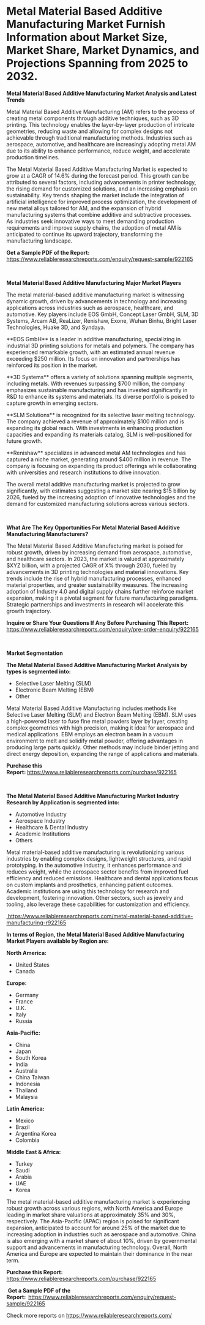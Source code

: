 <p><h1>Metal Material Based Additive Manufacturing Market Furnish Information about Market Size, Market Share, Market Dynamics, and Projections Spanning from 2025 to 2032.</h1></p><p><strong>Metal Material Based Additive Manufacturing Market Analysis and Latest Trends</strong></p>
<p><p>Metal Material Based Additive Manufacturing (AM) refers to the process of creating metal components through additive techniques, such as 3D printing. This technology enables the layer-by-layer production of intricate geometries, reducing waste and allowing for complex designs not achievable through traditional manufacturing methods. Industries such as aerospace, automotive, and healthcare are increasingly adopting metal AM due to its ability to enhance performance, reduce weight, and accelerate production timelines.</p><p>The Metal Material Based Additive Manufacturing Market is expected to grow at a CAGR of 14.6% during the forecast period. This growth can be attributed to several factors, including advancements in printer technology, the rising demand for customized solutions, and an increasing emphasis on sustainability. Key trends shaping the market include the integration of artificial intelligence for improved process optimization, the development of new metal alloys tailored for AM, and the expansion of hybrid manufacturing systems that combine additive and subtractive processes. As industries seek innovative ways to meet demanding production requirements and improve supply chains, the adoption of metal AM is anticipated to continue its upward trajectory, transforming the manufacturing landscape.</p></p>
<p><strong>Get a Sample PDF of the Report:&nbsp;</strong> <a href="https://www.reliableresearchreports.com/enquiry/request-sample/922165?utm_campaign=2665&utm_medium=2&utm_source=Github&utm_content=ia&utm_term=07032025&utm_id=metal-material-based-additive-manufacturing">https://www.reliableresearchreports.com/enquiry/request-sample/922165</a></p>
<p>&nbsp;</p>
<p><strong>Metal Material Based Additive Manufacturing Major Market Players</strong></p>
<p><p>The metal material-based additive manufacturing market is witnessing dynamic growth, driven by advancements in technology and increasing applications across industries such as aerospace, healthcare, and automotive. Key players include EOS GmbH, Concept Laser GmbH, SLM, 3D Systems, Arcam AB, ReaLizer, Renishaw, Exone, Wuhan Binhu, Bright Laser Technologies, Huake 3D, and Syndaya.</p><p>**EOS GmbH** is a leader in additive manufacturing, specializing in industrial 3D printing solutions for metals and polymers. The company has experienced remarkable growth, with an estimated annual revenue exceeding $250 million. Its focus on innovation and partnerships has reinforced its position in the market.</p><p>**3D Systems** offers a variety of solutions spanning multiple segments, including metals. With revenues surpassing $700 million, the company emphasizes sustainable manufacturing and has invested significantly in R&D to enhance its systems and materials. Its diverse portfolio is poised to capture growth in emerging sectors.</p><p>**SLM Solutions** is recognized for its selective laser melting technology. The company achieved a revenue of approximately $100 million and is expanding its global reach. With investments in enhancing production capacities and expanding its materials catalog, SLM is well-positioned for future growth.</p><p>**Renishaw** specializes in advanced metal AM technologies and has captured a niche market, generating around $400 million in revenue. The company is focusing on expanding its product offerings while collaborating with universities and research institutions to drive innovation.</p><p>The overall metal additive manufacturing market is projected to grow significantly, with estimates suggesting a market size nearing $15 billion by 2026, fueled by the increasing adoption of innovative technologies and the demand for customized manufacturing solutions across various sectors.</p></p>
<p>&nbsp;</p>
<p><strong>What Are The Key Opportunities For Metal Material Based Additive Manufacturing Manufacturers?</strong></p>
<p><p>The Metal Material Based Additive Manufacturing market is poised for robust growth, driven by increasing demand from aerospace, automotive, and healthcare sectors. In 2023, the market is valued at approximately $XYZ billion, with a projected CAGR of X% through 2030, fueled by advancements in 3D printing technologies and material innovations. Key trends include the rise of hybrid manufacturing processes, enhanced material properties, and greater sustainability measures. The increasing adoption of Industry 4.0 and digital supply chains further reinforce market expansion, making it a pivotal segment for future manufacturing paradigms. Strategic partnerships and investments in research will accelerate this growth trajectory.</p></p>
<p><strong>Inquire or Share Your Questions If Any Before Purchasing This Report:</strong> <a href="https://www.reliableresearchreports.com/enquiry/pre-order-enquiry/922165?utm_campaign=2665&utm_medium=2&utm_source=Github&utm_content=ia&utm_term=07032025&utm_id=metal-material-based-additive-manufacturing">https://www.reliableresearchreports.com/enquiry/pre-order-enquiry/922165</a></p>
<p>&nbsp;</p>
<p><strong>Market Segmentation</strong></p>
<p><strong>The Metal Material Based Additive Manufacturing Market Analysis by types is segmented into:</strong></p>
<p><ul><li>Selective Laser Melting (SLM)</li><li>Electronic Beam Melting (EBM)</li><li>Other</li></ul></p>
<p><p>Metal Material Based Additive Manufacturing includes methods like Selective Laser Melting (SLM) and Electron Beam Melting (EBM). SLM uses a high-powered laser to fuse fine metal powders layer by layer, creating complex geometries with high precision, making it ideal for aerospace and medical applications. EBM employs an electron beam in a vacuum environment to melt and solidify metal powder, offering advantages in producing large parts quickly. Other methods may include binder jetting and direct energy deposition, expanding the range of applications and materials.</p></p>
<p><strong>Purchase this Report:&nbsp;</strong><a href="https://www.reliableresearchreports.com/purchase/922165?utm_campaign=2665&utm_medium=2&utm_source=Github&utm_content=ia&utm_term=07032025&utm_id=metal-material-based-additive-manufacturing">https://www.reliableresearchreports.com/purchase/922165</a></p>
<p>&nbsp;</p>
<p><strong>The Metal Material Based Additive Manufacturing Market Industry Research by Application is segmented into:</strong></p>
<p><ul><li>Automotive Industry</li><li>Aerospace Industry</li><li>Healthcare & Dental Industry</li><li>Academic Institutions</li><li>Others</li></ul></p>
<p><p>Metal material-based additive manufacturing is revolutionizing various industries by enabling complex designs, lightweight structures, and rapid prototyping. In the automotive industry, it enhances performance and reduces weight, while the aerospace sector benefits from improved fuel efficiency and reduced emissions. Healthcare and dental applications focus on custom implants and prosthetics, enhancing patient outcomes. Academic institutions are using this technology for research and development, fostering innovation. Other sectors, such as jewelry and tooling, also leverage these capabilities for customization and efficiency.</p></p>
<p><a href="https://www.reliableresearchreports.com/metal-material-based-additive-manufacturing-r922165?utm_campaign=2665&utm_medium=2&utm_source=Github&utm_content=ia&utm_term=07032025&utm_id=metal-material-based-additive-manufacturing">&nbsp;https://www.reliableresearchreports.com/metal-material-based-additive-manufacturing-r922165</a></p>
<p><strong>In terms of Region, the Metal Material Based Additive Manufacturing Market Players available by Region are:</strong></p>
<p>
    <p> <strong> North America: </strong>
        <ul>
            <li>United States</li>
            <li>Canada</li>
        </ul>
        </p> 
    <p> <strong> Europe: </strong>
        <ul>
            <li>Germany</li>
            <li>France</li>
            <li>U.K.</li>
            <li>Italy</li>
            <li>Russia</li>
        </ul>
        </p> 
    <p> <strong> Asia-Pacific: </strong>
        <ul>
            <li>China</li>
            <li>Japan</li>
            <li>South Korea</li>
            <li>India</li>
            <li>Australia</li>
            <li>China Taiwan</li>
            <li>Indonesia</li>
            <li>Thailand</li>
            <li>Malaysia</li>
        </ul>
        </p> 
    <p> <strong> Latin America: </strong>
        <ul>
            <li>Mexico</li>
            <li>Brazil</li>
            <li>Argentina Korea</li>
            <li>Colombia</li>
        </ul>
        </p> 
    <p> <strong> Middle East & Africa: </strong>
        <ul>
            <li>Turkey</li>
            <li>Saudi</li>
            <li>Arabia</li>
            <li>UAE</li>
            <li>Korea</li>
        </ul>
    </p>
    </p>
<p><p>The metal material-based additive manufacturing market is experiencing robust growth across various regions, with North America and Europe leading in market share valuations at approximately 35% and 30%, respectively. The Asia-Pacific (APAC) region is poised for significant expansion, anticipated to account for around 25% of the market due to increasing adoption in industries such as aerospace and automotive. China is also emerging with a market share of about 10%, driven by governmental support and advancements in manufacturing technology. Overall, North America and Europe are expected to maintain their dominance in the near term.</p></p>
<p><strong>Purchase this Report: </strong><a href="https://www.reliableresearchreports.com/purchase/922165?utm_campaign=2665&utm_medium=2&utm_source=Github&utm_content=ia&utm_term=07032025&utm_id=metal-material-based-additive-manufacturing">https://www.reliableresearchreports.com/purchase/922165</a></p>
<p>&nbsp;<strong>Get a Sample PDF of the Report:&nbsp;&nbsp;</strong><a href="https://www.reliableresearchreports.com/enquiry/request-sample/922165?utm_campaign=2665&utm_medium=2&utm_source=Github&utm_content=ia&utm_term=07032025&utm_id=metal-material-based-additive-manufacturing">https://www.reliableresearchreports.com/enquiry/request-sample/922165</a></p>
<p><strong></strong></p>
<p>Check more reports on <a href="https://www.reliableresearchreports.com/?utm_campaign=2665&utm_medium=2&utm_source=Github&utm_content=ia&utm_term=07032025&utm_id=metal-material-based-additive-manufacturing">https://www.reliableresearchreports.com/</a></p>